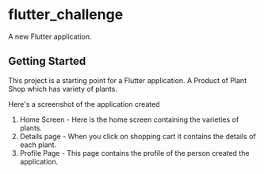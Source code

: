 # flutter_challenge

A new Flutter application.

## Getting Started

This project is a starting point for a Flutter application.
A Product of Plant Shop which has variety of plants.

Here's a screenshot of the application created

1. Home Screen  - Here is the home screen containing the varieties of plants.
2. Details page - When you click on shopping cart it contains the details of each plant.
3. Profile Page - This page contains the profile of the person created the application.




